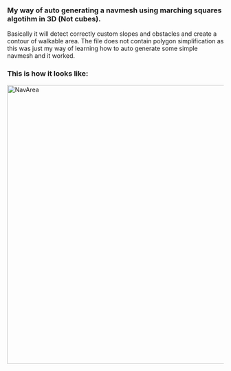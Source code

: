 ### My way of auto generating a navmesh using marching squares algotihm in 3D (Not cubes).

Basically it will detect correctly custom slopes and obstacles and create a contour of walkable area.
The file does not contain polygon simplification as this was just my way of learning how to auto generate some simple navmesh and it worked.
### This is how it looks like:
<img width="1152" height="648" alt="NavArea" src="https://github.com/user-attachments/assets/35d21a1e-d9ee-4f1a-9d0a-30d08a02dcc3" />
